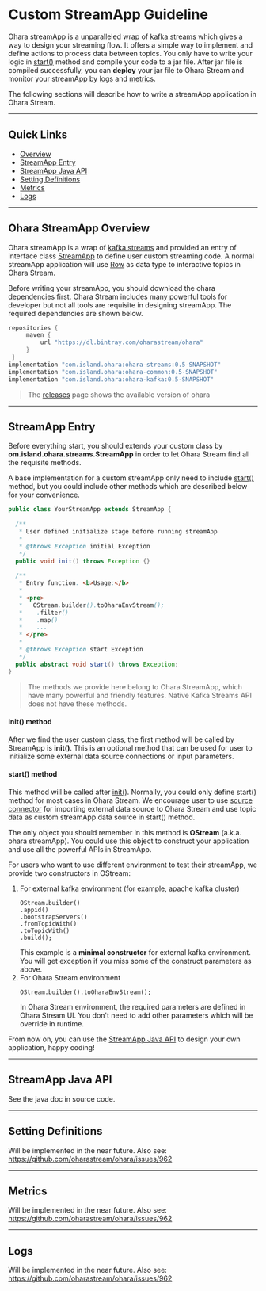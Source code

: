 # Custom StreamApp Guideline

Ohara streamApp is a unparalleled wrap of [kafka streams](https://kafka.apache.org/documentation/streams) which gives
a way to design your streaming flow.
It offers a simple way to implement and define actions to process data between topics.
You only have to write your logic in [start()](#start-method) method and compile your code to a jar file.
After jar file is compiled successfully, you can **deploy** your jar file to Ohara Stream and monitor your streamApp by
 [logs](#logs) and [metrics](#metrics). 

The following sections will describe how to write a streamApp application in Ohara Stream.

----------

## Quick Links

- [Overview](#ohara-streamapp-overview)
- [StreamApp Entry](#streamapp-entry)
- [StreamApp Java API](#streamapp-java-api)
- [Setting Definitions](#setting-definitions)
- [Metrics](#metrics)
- [Logs](#logs)

----------

## Ohara StreamApp Overview

Ohara streamApp is a wrap of [kafka streams](https://kafka.apache.org/documentation/streams) and provided an entry of interface
class [StreamApp](#streamapp-entry) to define user custom streaming code. A normal streamApp application will use [Row](custom_connector.md#data-model)
as data type to interactive topics in Ohara Stream.

Before writing your streamApp, you should download the ohara dependencies first. Ohara Stream includes many powerful tools
for developer but not all tools are requisite in designing streamApp. The required dependencies are shown below.
  
```groovy
repositories {
     maven {
         url "https://dl.bintray.com/oharastream/ohara"
     }
 }
implementation "com.island.ohara:ohara-streams:0.5-SNAPSHOT"
implementation "com.island.ohara:ohara-common:0.5-SNAPSHOT"
implementation "com.island.ohara:ohara-kafka:0.5-SNAPSHOT"
```

> The [releases](https://github.com/oharastream/ohara/releases) page shows the available version of ohara

----------

## StreamApp Entry

Before everything start, you should extends your custom class by **om.island.ohara.streams.StreamApp** in order to
let Ohara Stream find all the requisite methods.

A base implementation for a custom streamApp only need to include [start()]() method, but you could include other methods
which are described below for your convenience.

```java
public class YourStreamApp extends StreamApp {
  
  /**
   * User defined initialize stage before running streamApp
   *
   * @throws Exception initial Exception
   */
  public void init() throws Exception {}
  
  /**
   * Entry function. <b>Usage:</b>
   *
   * <pre>
   *   OStream.builder().toOharaEnvStream();
   *    .filter()
   *    .map()
   *    ...
   * </pre>
   *
   * @throws Exception start Exception
   */
  public abstract void start() throws Exception;
}
```

> The methods we provide here belong to Ohara StreamApp, which have many powerful and friendly features. 
Native Kafka Streams API does not have these methods.

#### init() method
After we find the user custom class, the first method will be called by StreamApp is **init()**. This is an optional method that
can be used for user to initialize some external data source connections or input parameters.

#### start() method
This method will be called after [init()](#init-method). Normally, you could only define start() method for most cases in
Ohara Stream. We encourage user to use [source connector](custom_connector.md#source-connector) for importing external
data source to Ohara Stream and use topic data as custom streamApp data source in start() method.

The only object you should remember in this method is **OStream** (a.k.a. ohara streamApp). You could use this object to
construct your application and use all the powerful APIs in StreamApp.

For users who want to use different environment to test their streamApp, we provide two constructors in
OStream:
1. For external kafka environment (for example, apache kafka cluster)
    ```text
    OStream.builder()
    .appid()
    .bootstrapServers()
    .fromTopicWith()
    .toTopicWith()
    .build();
    ```
    This example is a **minimal constructor** for external kafka environment. You will get exception if you miss some
  of the construct parameters as above.
1. For Ohara Stream environment
    ```text
    OStream.builder().toOharaEnvStream();
    ```
    In Ohara Stream environment, the required parameters are defined in Ohara Stream UI. You don't need to add other parameters
    which will be override in runtime.

From now on, you can use the [StreamApp Java API](#streamapp-java-api) to design your own application, happy coding!

----------

## StreamApp Java API

See the java doc in source code.

----------

## Setting Definitions

Will be implemented in the near future. Also see:
https://github.com/oharastream/ohara/issues/962

----------

## Metrics

Will be implemented in the near future. Also see:
https://github.com/oharastream/ohara/issues/962

----------

## Logs

Will be implemented in the near future. Also see:
https://github.com/oharastream/ohara/issues/962